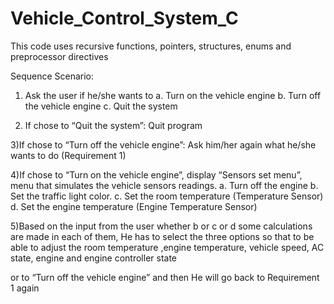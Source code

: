 # Vehicle_Control_System_C
This code uses recursive functions, pointers, structures, enums and preprocessor directives

Sequence Scenario:

1) Ask the user if he/she wants to
a. Turn on the vehicle engine
b. Turn off the vehicle engine
c. Quit the system

2) If chose to “Quit the system”: Quit program

3)If chose to “Turn off the vehicle engine”: Ask him/her again what he/she wants to do (Requirement 1)

4)If chose to “Turn on the vehicle engine”, display “Sensors set menu”, menu that simulates the vehicle sensors readings.
a. Turn off the engine
b. Set the traffic light color.
c. Set the room temperature (Temperature Sensor)
d. Set the engine temperature (Engine Temperature Sensor)

5)Based on the input from the user whether b or c or d
some calculations are made in each of them, 
He has to select the three options so that to be able to adjust the room temperature ,engine temperature, vehicle speed, AC state, engine and engine controller state

or to “Turn off the vehicle engine” and then He will go back to Requirement 1 again


